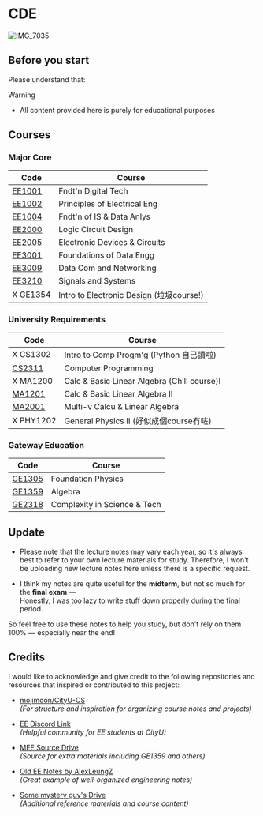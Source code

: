 # CDE
![IMG_7035](https://github.com/user-attachments/assets/baa5e89a-5cb7-4cec-9b2e-78377c354bcf)

## Before you start

Please understand that:

> [!WARNING]
>- All content provided here is purely for educational purposes

## Courses

### Major Core
| Code | Course |
| --- | --- | 
| [EE1001](https://github.com/Kahiing/CityU-CDE/tree/main/EE1001%20Logic%2023SemB)  | Fndt'n Digital Tech |  
| [EE1002](https://github.com/Kahiing/CityU-CDE/tree/main/EE1002%20Circuit%2023SemA) | Principles of Electrical Eng |   
| [EE1004](https://github.com/Kahiing/CityU-CDE/tree/main/EE1004%20Prob%20%26%20Stat%2023SemA) | Fndt'n of IS & Data Anlys |
| [EE2000](https://github.com/Kahiing/CityU-CDE/tree/main/EE2000%20Logic%20Circuit%2024SemA) | Logic Circuit Design |  
| [EE2005](https://github.com/Kahiing/CityU-CDE/tree/main/EE2005%20Circuit%2024SemB) | Electronic Devices & Circuits  |   
| [EE3001](https://github.com/Kahiing/CityU-CDE/tree/main/EE3001%20Prob%20%26%20Stat%2024SemA) | Foundations of Data Engg |    
| [EE3009](https://github.com/Kahiing/CityU-CDE/tree/main/EE3009%20Networking%2024SemB) | Data Com and Networking |   
| [EE3210](https://github.com/Kahiing/CityU-CDE/tree/main/EE3210%20Signal%20and%20System%2024SemB) | Signals and Systems |   
| X GE1354 | Intro to Electronic Design (垃圾course!) |   

### University Requirements
| Code | Course | 
| --- | --- |
| X CS1302 | Intro to Comp Progm'g (Python 自已讀啦)| 
| [CS2311](https://github.com/Kahiing/CityU-CDE/tree/main/CS2311%20C%2B%2B%2024SemB) | Computer Programming |    
| X MA1200 | Calc & Basic Linear Algebra (Chill course)I |   
| [MA1201](https://github.com/Kahiing/CityU-CDE/tree/main/MA1201%20Ez%20Math%2023SemB) | Calc & Basic Linear Algebra II | 
| [MA2001](https://github.com/Kahiing/CityU-CDE/tree/main/MA2001%20Multi-v%20Calcu%20%26%20Linear%20Algebra%2024SemA) | Multi-v Calcu & Linear Algebra |    
| X PHY1202 | General Physics II (好似成個course冇咗)|   

### Gateway Education

| Code | Course | 
| --- | --- |
| [GE1305](https://github.com/Kahiing/CityU-CDE/tree/main/GE1305%20Foundation%20phy%2024SemB) | Foundation Physics |    
| [GE1359](https://github.com/Kahiing/CityU-CDE/tree/main/GE1359%20Algebra) | Algebra |  
| [GE2318](https://github.com/Kahiing/CityU-CDE/tree/main/GE2318%20Complexity%20in%20Science%20%26%20Tech%2023SemB) | Complexity in Science & Tech |   

## Update
- Please note that the lecture notes may vary each year, so it's always best to refer to your own lecture materials for study.
Therefore, I won't be uploading new lecture notes here unless there is a specific request.

- I think my notes are quite useful for the **midterm**, but not so much for the **final exam** —  
Honestly, I was too lazy to write stuff down properly during the final period.

So feel free to use these notes to help you study, but don't rely on them 100% — especially near the end!

## Credits

I would like to acknowledge and give credit to the following repositories and resources that inspired or contributed to this project:

- [mojimoon/CityU-CS](https://github.com/mojimoon/CityU-CS )  
  *(For structure and inspiration for organizing course notes and projects)*

- [EE Discord Link](https://discord.gg/prmQX99bFn )  
  *(Helpful community for EE students at CityU)*

- [MEE Source Drive](https://drive.google.com/drive/u/1/folders/11ZfNG83pzbz7BcrZl7s5EU1X5GQ57qHM )  
  *(Source for extra materials including GE1359 and others)*

- [Old EE Notes by AlexLeungZ](https://drive.google.com/drive/folders/1gQkx-rWZR4MAYt6qP6bYQ3HV21hq-Sji?usp=sharing )  
  *(Great example of well-organized engineering notes)*

- [Some mystery guy's Drive](https://drive.google.com/drive/folders/1lDICT8LihMBsIP_OLZ0DCjVQvSvsHHYu )  
  *(Additional reference materials and course content)*
